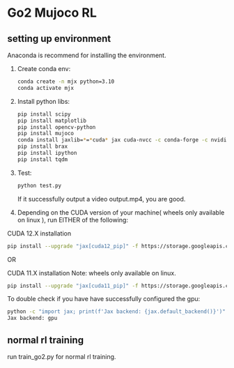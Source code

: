# Go2 Mujoco RL

## setting up environment

Anaconda is recommend for installing the environment.

1. Create conda env:
    ```bash
    conda create -n mjx python=3.10
    conda activate mjx
    ```
2. Install python libs:
    ```bash
    pip install scipy
    pip install matplotlib
    pip install opencv-python
    pip install mujoco
    conda install jaxlib=*=*cuda* jax cuda-nvcc -c conda-forge -c nvidia
    pip install brax
    pip install ipython
    pip install tqdm
    ```
3. Test:
    ```bash
    python test.py
    ```
    If it successfully output a video output.mp4, you are good.

4. Depending on the CUDA version of your machine( wheels only available on linux ), run EITHER of the following:

 CUDA 12.X installation
 ```bash
 pip install --upgrade "jax[cuda12_pip]" -f https://storage.googleapis.com/jax-releases/jax_cuda_releases.html
 ```
OR

 CUDA 11.X installation
 Note: wheels only available on linux.
 ```bash
 pip install --upgrade "jax[cuda11_pip]" -f https://storage.googleapis.com/jax-releases/jax_cuda_releases.html
 ```
 To double check if you have have successfully configured the gpu:
 ```bash
 python -c "import jax; print(f'Jax backend: {jax.default_backend()}')"
 Jax backend: gpu 
 ```
## normal rl training

run train_go2.py for normal rl training.
